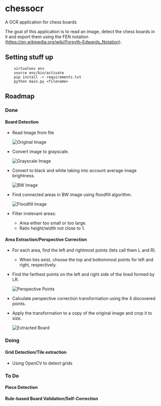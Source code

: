 # chessocr

A OCR application for chess boards

The goal of this application is to read an image, detect the chess boards in it and
export them using the FEN notation (https://en.wikipedia.org/wiki/Forsyth–Edwards_Notation).

## Setting stuff up

```
    virtualenv env
    source env/bin/activate
    pip install -r requirements.txt
    python main.py <filename>
```

## Roadmap

### Done

#### Board Detection
  - Read Image from file

    ![Original Image](./images/orig.png)

  - Convert image to grayscale.

    ![Grayscale Image](./images/gray.png)

  - Convert to black and white taking into account average image brightness.

    ![BW Image](./images/bw.png)

  - Find connected areas in BW image using floodfill algorithm.

    ![Floodfill Image](./images/floodfill.png)

  - Filter irrelevant areas:
    - Area either too small or too large.
    - Ratio height/width not close to 1.

#### Area Extraction/Perspective Correction
  - For each area, find the left and rightmost points (lets call them L and R).
    - When ties exist, choose the top and bottommost points for left
      and right, respectively.
  - Find the farthest points on the left and right side of the lined formed by LR.

    ![Perspective Points](./images/perspective.png)

  - Calculate perspective correction transformation using the 4 discovered points.
  - Apply the transformation to a copy of the original image and crop it to size.

    ![Extracted Board](./images/extracted.png)

### Doing

#### Grid Detection/Tile extraction
  - Using OpenCV to detect grids


### To Do

#### Piece Detection

#### Rule-based Board Validation/Self-Correction
